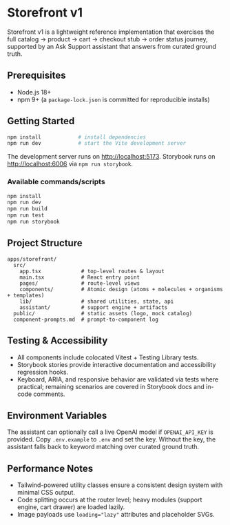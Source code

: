 # Storefront v1

Storefront v1 is a lightweight reference implementation that exercises the full catalog -> product -> cart -> checkout stub -> order status journey, supported by an Ask Support assistant that answers from curated ground truth.

## Prerequisites

- Node.js 18+
- npm 9+ (a `package-lock.json` is committed for reproducible installs)

## Getting Started

```bash
npm install            # install dependencies
npm run dev            # start the Vite development server
```

The development server runs on <http://localhost:5173>. Storybook runs on <http://localhost:6006> via `npm run storybook`.

### Available commands/scripts

```bash
npm install
npm run dev
npm run build
npm run test
npm run storybook 
```

## Project Structure

```
apps/storefront/
  src/
    app.tsx             # top-level routes & layout
    main.tsx            # React entry point
    pages/              # route-level views
    components/         # Atomic design (atoms + molecules + organisms + templates)
    lib/                # shared utilities, state, api
    assistant/          # support engine + artifacts
  public/               # static assets (logo, mock catalog)
  component-prompts.md  # prompt-to-component log
```

## Testing & Accessibility

- All components include colocated Vitest + Testing Library tests.
- Storybook stories provide interactive documentation and accessibility regression hooks.
- Keyboard, ARIA, and responsive behavior are validated via tests where practical; remaining scenarios are covered in Storybook docs and in-code comments.

## Environment Variables

The assistant can optionally call a live OpenAI model if `OPENAI_API_KEY` is provided. Copy `.env.example` to `.env` and set the key. Without the key, the assistant falls back to keyword matching over curated ground truth.

## Performance Notes

- Tailwind-powered utility classes ensure a consistent design system with minimal CSS output.
- Code splitting occurs at the router level; heavy modules (support engine, cart drawer) are loaded lazily.
- Image payloads use `loading="lazy"` attributes and placeholder SVGs.